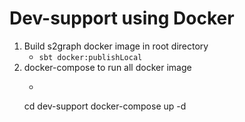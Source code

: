 # Dev-support using Docker

1. Build s2graph docker image in root directory
	- `sbt docker:publishLocal`
2. docker-compose to run all docker image
	- ```
	cd dev-support
	docker-compose up -d
	```
